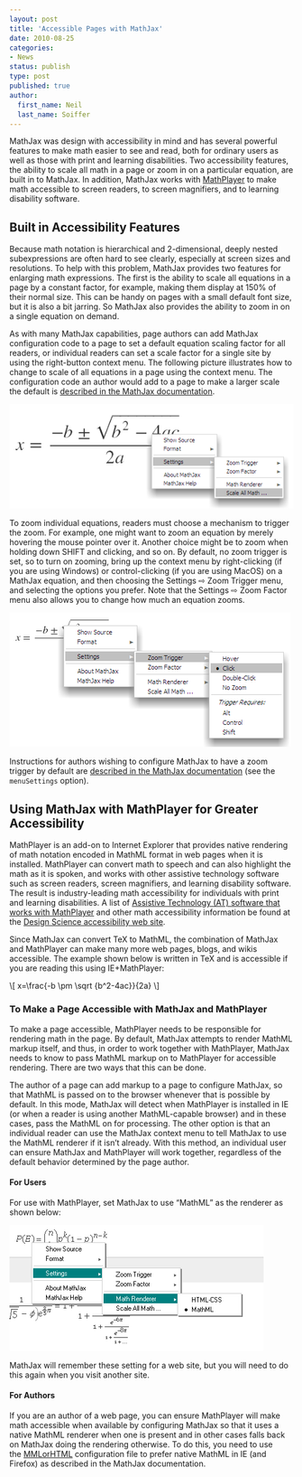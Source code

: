 ```yaml
---
layout: post
title: 'Accessible Pages with MathJax'
date: 2010-08-25
categories:
- News
status: publish
type: post
published: true
author:
  first_name: Neil
  last_name: Soiffer
---
```



MathJax was design with accessibility in mind and has several powerful features to make math easier to see and read, both for ordinary users as well as those with print and learning disabilities. Two accessibility features, the ability to scale all math in a page or zoom in on a particular equation, are built in to MathJax. In addition, MathJax works with [MathPlayer](http://www.dessci.com/en/products/mathplayer) to make math accessible to screen readers, to screen magnifiers, and to learning disability software.

## Built in Accessibility Features

Because math notation is hierarchical and 2-dimensional, deeply nested subexpressions are often hard to see clearly, especially at screen sizes and resolutions. To help with this problem, MathJax provides two features for enlarging math expressions. The first is the ability to scale all equations in a page by a constant factor, for example, making them display at 150% of their normal size. This can be handy on pages with a small default font size, but it is also a bit jarring. So MathJax also provides the ability to zoom in on a single equation on demand.

As with many MathJax capabilities, page authors can add MathJax configuration code to a page to set a default equation scaling factor for all readers, or individual readers can set a scale factor for a single site by using the right-button context menu. The following picture illustrates how to change to scale of all equations in a page using the context menu. The configuration code an author would add to a page to make a larger scale the default is [described in the MathJax documentation](http://docs.mathjax.org/en/v1.1-latest/options/HTML-CSS.html).

![right context menu for scaling all equations](/images/scale-all-math.png)

To zoom individual equations, readers must choose a mechanism to trigger the zoom. For example, one might want to zoom an equation by merely hovering the mouse pointer over it. Another choice might be to zoom when holding down SHIFT and clicking, and so on. By default, no zoom trigger is set, so to turn on zooming, bring up the context menu by right-clicking (if you are using Windows) or control-clicking (if you are using MacOS) on a MathJax equation, and then choosing the Settings ⇨ Zoom Trigger menu, and selecting the options you prefer. Note that the Settings ⇨ Zoom Factor menu also allows you to change how much an equation zooms.

![right context menu for zoom trigger](/images/zoom-trigger.png)

Instructions for authors wishing to configure MathJax to have a zoom trigger by default are [described in the MathJax documentation](http://docs.mathjax.org/en/v1.1-latest//options/hub.html) (see the `menuSettings` option).

## Using MathJax with MathPlayer for Greater Accessibility

MathPlayer is an add-on to Internet Explorer that provides native rendering of math notation encoded in MathML format in web pages when it is installed. MathPlayer can convert math to speech and can also highlight the math as it is spoken, and works with other assistive technology software such as screen readers, screen magnifiers, and learning disability software. The result is industry-leading math accessibility for individuals with print and learning disabilities. A list of [Assistive Technology (AT) software that works with MathPlayer](http://www.dessci.com/en/solutions/access/atsupport.htm) and other math accessibility information be found at the [Design Science accessibility web site](http://www.dessci.com/en/solutions/access/).

Since MathJax can convert TeX to MathML, the combination of MathJax and MathPlayer can make many more web pages, blogs, and wikis accessible. The example shown below is written in TeX and is accessible if you are reading this using IE+MathPlayer:

\\[ x=\frac{-b \pm \sqrt {b^2-4ac}}{2a} \\]

### To Make a Page Accessible with MathJax and MathPlayer

To make a page accessible, MathPlayer needs to be responsible for rendering math in the page. By default, MathJax attempts to render MathML markup itself, and thus, in order to work together with MathPlayer, MathJax needs to know to pass MathML markup on to MathPlayer for accessible rendering. There are two ways that this can be done.

The author of a page can add markup to a page to configure MathJax, so that MathML is passed on to the browser whenever that is possible by default. In this mode, MathJax will detect when MathPlayer is installed in IE (or when a reader is using another MathML-capable browser) and in these cases, pass the MathML on for processing. The other option is that an individual reader can use the MathJax context menu to tell MathJax to use the MathML renderer if it isn’t already. With this method, an individual user can ensure MathJax and MathPlayer will work together, regardless of the default behavior determined by the page author.

#### For Users

For use with MathPlayer, set MathJax to use “MathML” as the renderer as shown below:

![right context menu for selecting MathPlayer as the renderer](/images/format-with-mathml.png)

MathJax will remember these setting for a web site, but you will need to do this again when you visit another site.

#### For Authors

If you are an author of a web page, you can ensure MathPlayer will make math accessible when available by configuring MathJax so that it uses a native MathML renderer when one is present and in other cases falls back on MathJax doing the rendering otherwise. To do this, you need to use the [MMLorHTML](http://docs.mathjax.org/en/v1.1-latest/options/MMLorHTML.html) configuration file to prefer native MathML in IE (and Firefox) as described in the MathJax documentation.
